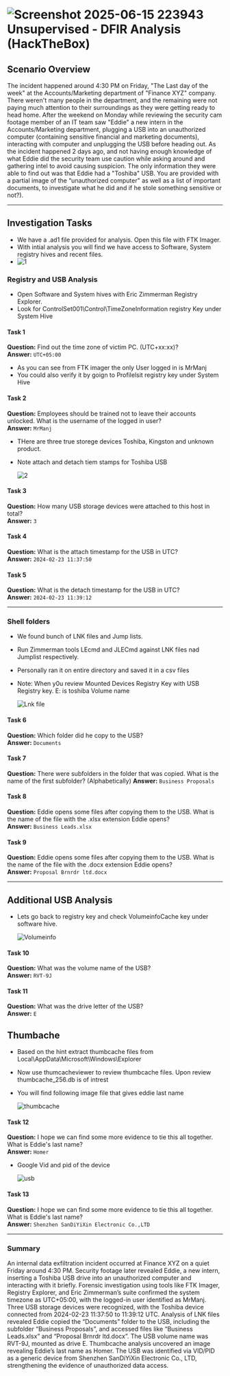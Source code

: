 # ![Screenshot 2025-06-15 223943](https://github.com/user-attachments/assets/55577135-f9bf-4b6d-8937-87885d76a6ef)Unsupervised - DFIR Analysis (HackTheBox)

##   Scenario Overview

The incident happened around 4:30 PM on Friday, "The Last day of the week" at the Accounts/Marketing department of "Finance XYZ" company. There weren't many people in the department, and the remaining were not paying much attention to their surroundings as they were getting ready to head home. After the weekend on Monday while reviewing the security cam footage member of an IT team saw "Eddie" a new intern in the Accounts/Marketing department, plugging a USB into an unauthorized computer (containing sensitive financial and marketing documents), interacting with computer and unplugging the USB before heading out. As the incident happened 2 days ago, and not having enough knowledge of what Eddie did the security team use caution while asking around and gathering intel to avoid causing suspicion. The only information they were able to find out was that Eddie had a "Toshiba" USB. You are provided with a partial image of the “unauthorized computer" as well as a list of important documents, to investigate what he did and if he stole something sensitive or not?).

---

##  Investigation Tasks

- We have a .ad1 file provided for analysis. Open this file with FTK Imager.
- With intial analysis you will find we have access to Software, System registry hives and recent files.
- ![1](https://github.com/user-attachments/assets/2cf576bd-8a3c-403e-9069-cdfd69606a88)


### Registry and USB Analysis


- Open Software and System hives with Eric Zimmerman Registry Explorer.
- Look for ControlSet001\Control\TimeZoneInformation registry Key under System Hive

####  Task 1  
**Question:** Find out the time zone of victim PC. (UTC+xx:xx)?  
**Answer:** `UTC+05:00`


- As you can see from FTK imager the only User logged in is MrManj
- You could also verify it by goign to Profilelsit registry key under System Hive

####  Task 2  
**Question:** Employees should be trained not to leave their accounts unlocked. What is the username of the logged in user?  
**Answer:** `MrManj`


- THere are three true storege devices Toshiba, Kingston and unknown product.
- Note attach and detach tiem stamps for Toshiba USB
  
  ![2](https://github.com/user-attachments/assets/feb475d5-9bce-4d21-8d2c-43bb9a5b0040)
  
####  Task 3  
**Question:** How many USB storage devices were attached to this host in total?  
**Answer:** `3`

####  Task 4  
**Question:** What is the attach timestamp for the USB in UTC?  
**Answer:** `2024-02-23 11:37:50`

####  Task 5  
**Question:** What is the detach timestamp for the USB in UTC?  
**Answer:** `2024-02-23 11:39:12`

---

### Shell folders

- We found bunch of LNK files and Jump lists.
- Run Zimmerman tools LEcmd and JLECmd against LNK files nad Jumplist respectively.
- Personally ran it on entire directory and saved it in a csv files
- Note: When y0u review Mounted Devices Registry Key with USB Registry key. E: is toshiba Volume name

  ![Lnk file](https://github.com/user-attachments/assets/fb0d9bc9-6a5c-4175-aa0e-6703a3ecdab1)

####  Task 6  
**Question:** Which folder did he copy to the USB?  
**Answer:** `Documents`

####  Task 7  
**Question:** There were subfolders in the folder that was copied. What is the name of the first subfolder? (Alphabetically) 
**Answer:** `Business Proposals`

####  Task 8  
**Question:** Eddie opens some files after copying them to the USB. What is the name of the file with the .xlsx extension Eddie opens?  
**Answer:** `Business Leads.xlsx`

####  Task 9  
**Question:** Eddie opens some files after copying them to the USB. What is the name of the file with the .docx extension Eddie opens?  
**Answer:** `Proposal Brnrdr ltd.docx`


  
---

## Additional USB Analysis

- Lets go back to registry key and check VolumeinfoCache key under software hive.
  
  ![Volumeinfo](https://github.com/user-attachments/assets/11a3edee-4831-4661-85e9-c4a4a78a6364)

####  Task 10  
**Question:** What was the volume name of the USB?  
**Answer:** `RVT-9J`

####  Task 11  
**Question:** What was the drive letter of the USB?  
**Answer:** `E`

## Thumbache

- Based on the hint extract thumbcache files from Local\AppData\Microsoft\Windows\Explorer
- Now use thumcacheviewer to review thumbcache files. Upon review thumbcache_256.db is of intrest
- You will find following image file that gives eddie last name

  ![thumbcache](https://github.com/user-attachments/assets/1f0698ed-71ec-44e0-a1e5-3a0a0c929e12)

#### Task 12  
**Question:** I hope we can find some more evidence to tie this all together. What is Eddie's last name?  
**Answer:** `Homer`

- Google Vid and pid of the device
  
  ![usb](https://github.com/user-attachments/assets/af8eaf46-233a-47cb-9b44-c287e89a8ab5)

#### Task 13  
**Question:** I hope we can find some more evidence to tie this all together. What is Eddie's last name?  
**Answer:** `Shenzhen SanDiYiXin Electronic Co.,LTD`


---

###  Summary

An internal data exfiltration incident occurred at Finance XYZ on a quiet Friday around 4:30 PM. Security footage later revealed Eddie, a new intern, inserting a Toshiba USB drive into an unauthorized computer and interacting with it briefly. Forensic investigation using tools like FTK Imager, Registry Explorer, and Eric Zimmerman’s suite confirmed the system timezone as UTC+05:00, with the logged-in user identified as MrManj. Three USB storage devices were recognized, with the Toshiba device connected from 2024-02-23 11:37:50 to 11:39:12 UTC. Analysis of LNK files revealed Eddie copied the “Documents” folder to the USB, including the subfolder “Business Proposals”, and accessed files like “Business Leads.xlsx” and “Proposal Brnrdr ltd.docx”. The USB volume name was RVT-9J, mounted as drive E. Thumbcache analysis uncovered an image revealing Eddie’s last name as Homer. The USB was identified via VID/PID as a generic device from Shenzhen SanDiYiXin Electronic Co., LTD, strengthening the evidence of unauthorized data access.

